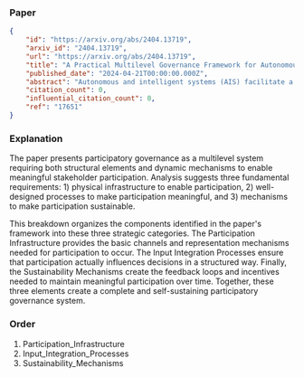 ### Paper

```json
{
	"id": "https://arxiv.org/abs/2404.13719",
	"arxiv_id": "2404.13719",
	"url": "https://arxiv.org/abs/2404.13719",
	"title": "A Practical Multilevel Governance Framework for Autonomous and Intelligent Systems",
	"published_date": "2024-04-21T00:00:00.000Z",
	"abstract": "Autonomous and intelligent systems (AIS) facilitate a wide range of beneficial applications across a variety of different domains. However, technical characteristics such as unpredictability and lack of transparency, as well as potential unintended consequences, pose considerable challenges to the current governance infrastructure. Furthermore, the speed of development and deployment of applications outpaces the ability of existing governance institutions to put in place effective ethical-legal oversight. New approaches for agile, distributed and multilevel governance are needed. This work presents a practical framework for multilevel governance of AIS. The framework enables mapping actors onto six levels of decision-making including the international, national and organizational levels. Furthermore, it offers the ability to identify and evolve existing tools or create new tools for guiding the behavior of actors within the levels. Governance mechanisms enable actors to shape and enforce regulations and other tools, which when complemented with good practices contribute to effective and comprehensive governance.",
	"citation_count": 0,
	"influential_citation_count": 0,
	"ref": "17651"
}
```

### Explanation

The paper presents participatory governance as a multilevel system requiring both structural elements and dynamic mechanisms to enable meaningful stakeholder participation. Analysis suggests three fundamental requirements: 1) physical infrastructure to enable participation, 2) well-designed processes to make participation meaningful, and 3) mechanisms to make participation sustainable.

This breakdown organizes the components identified in the paper's framework into these three strategic categories. The Participation Infrastructure provides the basic channels and representation mechanisms needed for participation to occur. The Input Integration Processes ensure that participation actually influences decisions in a structured way. Finally, the Sustainability Mechanisms create the feedback loops and incentives needed to maintain meaningful participation over time. Together, these three elements create a complete and self-sustaining participatory governance system.

### Order

1. Participation_Infrastructure
2. Input_Integration_Processes
3. Sustainability_Mechanisms
